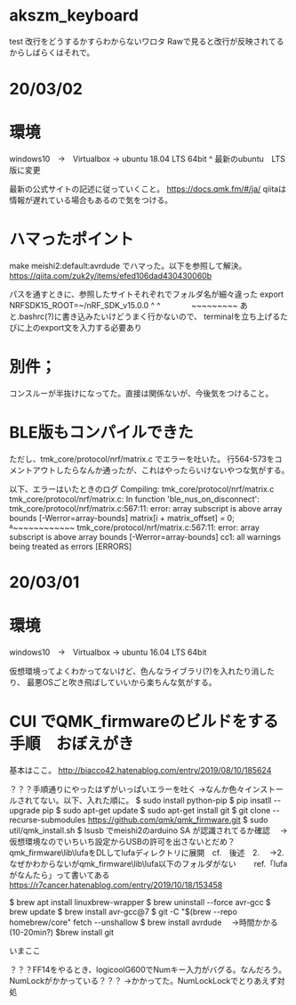 # akszm_keyboard
test
改行をどうするかすらわからないワロタ
Rawで見ると改行が反映されてるからしばらくはそれで。

# 20/03/02

# 環境
windows10　->　Virtualbox -> ubuntu 18.04 LTS 64bit
                                    ^
最新のubuntu　LTS版に変更

最新の公式サイトの記述に従っていくこと。
https://docs.qmk.fm/#/ja/
qiitaは情報が遅れている場合もあるので気をつける。

# ハマったポイント
make meishi2:default:avrdude
でハマった。以下を参照して解決。
https://qiita.com/zuk2y/items/efed106dad430430060b

パスを通すときに、参照したサイトそれぞれでフォルダ名が細々違った
export NRFSDK15_ROOT=~/nRF_SDK_v15.0.0
                          ^    ^　　　　~~~~~~~~~
あと.bashrc(?)に書き込みたいけどうまく行かないので、
terminalを立ち上げるたびに上のexport文を入力する必要あり

# 別件；
コンスルーが半抜けになってた。直接は関係ないが、今後気をつけること。

# BLE版もコンパイルできた
ただし、tmk_core/protocol/nrf/matrix.c でエラーを吐いた。
行564-573をコメントアウトしたらなんか通ったが、これはやったらいけないやつな気がする。

以下、エラーはいたときのログ
Compiling: tmk_core/protocol/nrf/matrix.c                                                          tmk_core/protocol/nrf/matrix.c: In function 'ble_nus_on_disconnect':
tmk_core/protocol/nrf/matrix.c:567:11: error: array subscript is above array bounds [-Werror=array-bounds]
     matrix[i + matrix_offset] = 0;
     ~~~~~~^~~~~~~~~~~~~~~~~~~
tmk_core/protocol/nrf/matrix.c:567:11: error: array subscript is above array bounds [-Werror=array-bounds]
cc1: all warnings being treated as errors
 [ERRORS]





# 20/03/01
# 環境
windows10　->　Virtualbox -> ubuntu 16.04 LTS 64bit

仮想環境ってよくわかってないけど、色んなライブラリ(?)を入れたり消したり、
最悪OSごと吹き飛ばしていいから楽ちんな気がする。

# CUI でQMK_firmwareのビルドをする手順　おぼえがき
基本はここ。
http://biacco42.hatenablog.com/entry/2019/08/10/185624

？？？手順通りにやったはずがいっぱいエラーを吐く
->なんか色々インストールされてない。以下、入れた順に。
$ sudo install python-pip
$ pip insatll --upgrade pip
$ sudo apt-get update
$ sudo apt-get install git
$ git clone --recurse-submodules https://github.com/qmk/qmk_firmware.git
$ sudo util/qmk_install.sh
$ lsusb でmeishi2のarduino SA が認識されてるか確認
　->仮想環境なのでいちいち設定からUSBの許可を出さないとだめ？
qmk_firmware\lib\lufaをDLしてlufaディレクトリに展開　cf.　後述　2.
　->2. なぜかわからないがqmk_firmware\lib\lufa以下のフォルダがない
　　ref.「lufaがなんたら」って書いてある
　　https://r7cancer.hatenablog.com/entry/2019/10/18/153458

$ brew apt install linuxbrew-wrapper
$ brew uninstall --force avr-gcc
$ brew update
$ brew install avr-gcc@7
$ git -C "$(brew --repo homebrew/core" fetch --unshallow
$ brew install avrdude
　->時間かかる(10-20min?)
$brew install git

いまここ

？？？FF14をやるとき、logicoolG600でNumキー入力がバグる。なんだろう。
NumLockがかかっている？？？
->かかってた。NumLockLockでとりあえず対処
